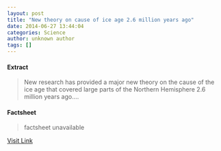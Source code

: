```yaml
---
layout: post
title: "New theory on cause of ice age 2.6 million years ago"
date: 2014-06-27 13:44:04
categories: Science
author: unknown author
tags: []
---
```



#### Extract
>New research has provided a major new theory on the cause of the ice age that covered large parts of the Northern Hemisphere 2.6 million years ago....

#### Factsheet
>factsheet unavailable

[Visit Link](http://feeds.sciencedaily.com/~r/sciencedaily/~3/sH_xwZ2gDQc/140627094404.htm)


